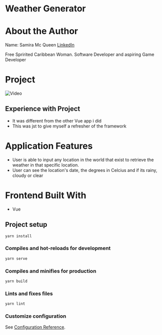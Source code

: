# Weather Generator

# About the Author

Name: Samira Mc Queen
[LinkedIn](https://www.linkedin.com/in/samira-mc-queen-1882431a7/)

Free Spririted Caribbean Woman.
Software Developer and aspiring Game Developer

# Project

![Video]('./src/assets/vue-weather.gif')

## Experience with Project

- It was different from the other Vue app i did
- This was jst to give myself a refresher of the framework 

# Application Features

- User is able to input any location in the world that exist to retrieve the weather in that specific location.
- User can see the location's date, the degrees in Celcius and if its rainy, cloudy or clear

# Frontend Built With

- Vue

## Project setup

```
yarn install
```

### Compiles and hot-reloads for development

```
yarn serve
```

### Compiles and minifies for production

```
yarn build
```

### Lints and fixes files

```
yarn lint
```

### Customize configuration

See [Configuration Reference](https://cli.vuejs.org/config/).
